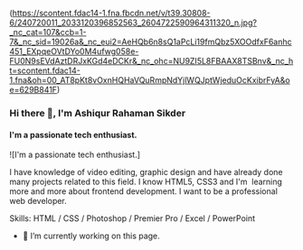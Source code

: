 (https://scontent.fdac14-1.fna.fbcdn.net/v/t39.30808-6/240720011_2033120396852563_2604722590964311320_n.jpg?_nc_cat=107&ccb=1-7&_nc_sid=19026a&_nc_eui2=AeHQb6n8sQ1aPcLi19fmQbz5XOOdfxF6anhc451_EXpqeOVtDYo0M4ufwg058e-FU0N9sEVdAztDRJxKGd4eDCKr&_nc_ohc=NU9ZI5L8FBAAX8TSBnv&_nc_ht=scontent.fdac14-1.fna&oh=00_AT8pKt8vOxnHQHaVQuRmpNdYjlWQJptWjeduOcKxibrFyA&oe=629B841F)

### Hi there 👋, I'm Ashiqur Rahaman Sikder
#### I'm a passionate tech enthusiast.
![I'm a passionate tech enthusiast.]

I have knowledge of video editing, graphic design and have already done many projects related to this field. I know HTML5, CSS3 and I'm  learning more and more about frontend development. I want to be a professional web developer.

Skills: HTML / CSS / Photoshop / Premier Pro / Excel / PowerPoint

- 🔭 I’m currently working on this page. 




